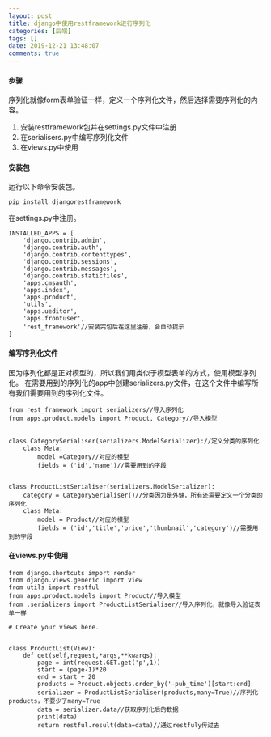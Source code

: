 ```yaml
---
layout: post
title: django中使用restframework进行序列化
categories: [后端]
tags: []
date: 2019-12-21 13:48:07
comments: true
---
```



#### 步骤

序列化就像form表单验证一样，定义一个序列化文件，然后选择需要序列化的内容。

1. 安装restframework包并在settings.py文件中注册
2. 在serialisers.py中编写序列化文件
3. 在views.py中使用


#### 安装包

运行以下命令安装包。
```
pip install djangorestframework
```

在settings.py中注册。
```
INSTALLED_APPS = [
    'django.contrib.admin',
    'django.contrib.auth',
    'django.contrib.contenttypes',
    'django.contrib.sessions',
    'django.contrib.messages',
    'django.contrib.staticfiles',
    'apps.cmsauth',
    'apps.index',
    'apps.product',
    'utils',
    'apps.ueditor',
    'apps.frontuser',
    'rest_framework'//安装完包后在这里注册，会自动提示
]
```

#### 编写序列化文件

因为序列化都是正对模型的，所以我们用类似于模型表单的方式，使用模型序列化。
在需要用到的序列化的app中创建serializers.py文件，在这个文件中编写所有我们需要用到的序列化文件。

```
from rest_framework import serializers//导入序列化
from apps.product.models import Product, Category//导入模型


class CategorySerialiser(serializers.ModelSerializer)://定义分类的序列化
    class Meta:
        model =Category//对应的模型
        fields = ('id','name')//需要用到的字段


class ProductListSerialiser(serializers.ModelSerializer):
    category = CategorySerialiser()//分类因为是外健，所有还需要定义一个分类的序列化
    class Meta:
        model = Product//对应的模型
        fields = ('id','title','price','thumbnail','category')//需要用到的字段
```

#### 在views.py中使用


```
from django.shortcuts import render
from django.views.generic import View
from utils import restful
from apps.product.models import Product//导入模型
from .serializers import ProductListSerialiser//导入序列化，就像导入验证表单一样

# Create your views here.


class ProductList(View):
    def get(self,request,*args,**kwargs):
        page = int(request.GET.get('p',1))
        start = (page-1)*20
        end = start + 20
        products = Product.objects.order_by('-pub_time')[start:end]
        serializer = ProductListSerialiser(products,many=True)//序列化products，不要少了many=True
        data = serializer.data//获取序列化后的数据
        print(data)
        return restful.result(data=data)//通过restfuly传过去
```






